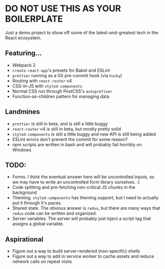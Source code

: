# DO NOT USE THIS AS YOUR BOILERPLATE

Just a demo project to show off some of the latest-and-greatest tech in the React ecosystem.

## Featuring...
+ Webpack 2
+ `create-react-app`'s presets for Babel and ESLint
+ `prettier` running as a Git pre-commit hook (via `husky`)
+ Routing with `react-router` v4
+ CSS-in-JS with `styled-components`
+ Normal CSS run through PostCSS's `autoprefixer`
+ Function-as-children pattern for managing data

## Landmines
+ `prettier` is still in beta, and is still a little buggy
+ `react-router` v4 is still in beta, but mostly pretty solid
+ `styled-components` is still a little buggy and new API is still being added
+ ESLint errors don't prevent the commit for some reason?
+ npm scripts are written in bash and will probably fail horribly on Windows

## TODO:
+ Forms. I think the eventual answer here will be uncontrolled inputs, so we may have to write an uncontrolled form library ourselves. :(
+ Code splitting and pre-fetching non-critical JS chunks in the background
+ Theming. `styled-components` has theming support, but I need to actually put it through it's paces.
+ Shared state. The obvious answer is `redux`, but there are many ways that `redux` code can be written and organized.
+ Server variables. The server will probably just inject a script tag that assigns a global variable.

## Aspirational
+ Figure out a way to build server-rendered (non-specific) shells
+ Figure out a way to add in service worker to cache assets and reduce network calls on repeat visits

